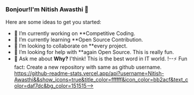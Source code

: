 ### Bonjour!I'm Nitish Awasthi 👋

Here are some ideas to get you started:

- 🔭 I’m currently working on **Competitive Coding.
- 🌱 I’m currently learning **Open Source Contribution.
- 👯 I’m looking to collaborate on **every project.
- 🤔 I’m looking for help with **again Open Source. This is really fun.
- 💬 Ask me about **Why?** I'think! This is the best word in IT world.
!--⚡ Fun fact: Create a new repository with same as github username.
https://github-readme-stats.vercel.app/api?username=Nitish-Awasthi&&show_icons=true&title_color=ffffff&icon_color=bb2acf&text_color=daf7dc&bg_color=151515-->
